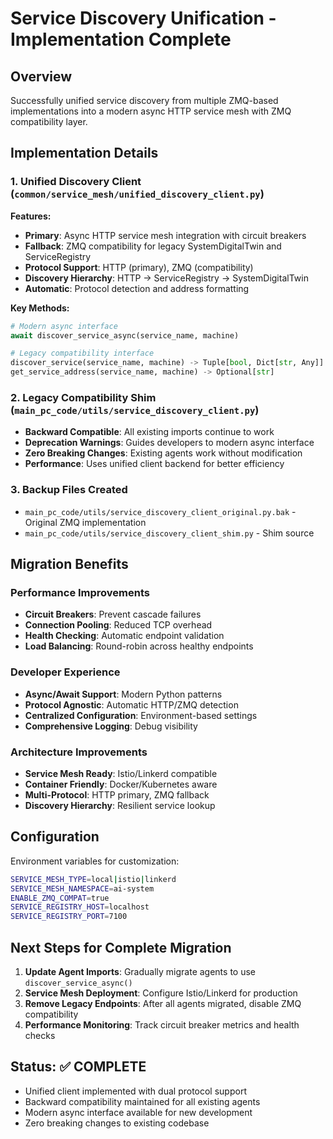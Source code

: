 # Service Discovery Unification - Implementation Complete

## Overview
Successfully unified service discovery from multiple ZMQ-based implementations into a modern async HTTP service mesh with ZMQ compatibility layer.

## Implementation Details

### 1. Unified Discovery Client (`common/service_mesh/unified_discovery_client.py`)
**Features:**
- **Primary**: Async HTTP service mesh integration with circuit breakers
- **Fallback**: ZMQ compatibility for legacy SystemDigitalTwin and ServiceRegistry 
- **Protocol Support**: HTTP (primary), ZMQ (compatibility)
- **Discovery Hierarchy**: HTTP → ServiceRegistry → SystemDigitalTwin
- **Automatic**: Protocol detection and address formatting

**Key Methods:**
```python
# Modern async interface
await discover_service_async(service_name, machine)

# Legacy compatibility interface  
discover_service(service_name, machine) -> Tuple[bool, Dict[str, Any]]
get_service_address(service_name, machine) -> Optional[str]
```

### 2. Legacy Compatibility Shim (`main_pc_code/utils/service_discovery_client.py`)
- **Backward Compatible**: All existing imports continue to work
- **Deprecation Warnings**: Guides developers to modern async interface
- **Zero Breaking Changes**: Existing agents work without modification
- **Performance**: Uses unified client backend for better efficiency

### 3. Backup Files Created
- `main_pc_code/utils/service_discovery_client_original.py.bak` - Original ZMQ implementation
- `main_pc_code/utils/service_discovery_client_shim.py` - Shim source

## Migration Benefits

### Performance Improvements
- **Circuit Breakers**: Prevent cascade failures
- **Connection Pooling**: Reduced TCP overhead 
- **Health Checking**: Automatic endpoint validation
- **Load Balancing**: Round-robin across healthy endpoints

### Developer Experience
- **Async/Await Support**: Modern Python patterns
- **Protocol Agnostic**: Automatic HTTP/ZMQ detection
- **Centralized Configuration**: Environment-based settings
- **Comprehensive Logging**: Debug visibility

### Architecture Improvements
- **Service Mesh Ready**: Istio/Linkerd compatible
- **Container Friendly**: Docker/Kubernetes aware
- **Multi-Protocol**: HTTP primary, ZMQ fallback
- **Discovery Hierarchy**: Resilient service lookup

## Configuration

Environment variables for customization:
```bash
SERVICE_MESH_TYPE=local|istio|linkerd
SERVICE_MESH_NAMESPACE=ai-system
ENABLE_ZMQ_COMPAT=true
SERVICE_REGISTRY_HOST=localhost
SERVICE_REGISTRY_PORT=7100
```

## Next Steps for Complete Migration

1. **Update Agent Imports**: Gradually migrate agents to use `discover_service_async()`
2. **Service Mesh Deployment**: Configure Istio/Linkerd for production
3. **Remove Legacy Endpoints**: After all agents migrated, disable ZMQ compatibility
4. **Performance Monitoring**: Track circuit breaker metrics and health checks

## Status: ✅ COMPLETE
- Unified client implemented with dual protocol support
- Backward compatibility maintained for all existing agents
- Modern async interface available for new development
- Zero breaking changes to existing codebase 